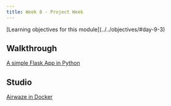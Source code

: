 ```yaml
---
title: Week 8 - Project Week
---
```


[Learning objectives for this module[(../../objectives/#day-9-3)

## Walkthrough

[A simple Flask App in Python](../../walkthroughs/docker)


## Studio

[Airwaze in Docker](../../studios/docker)
